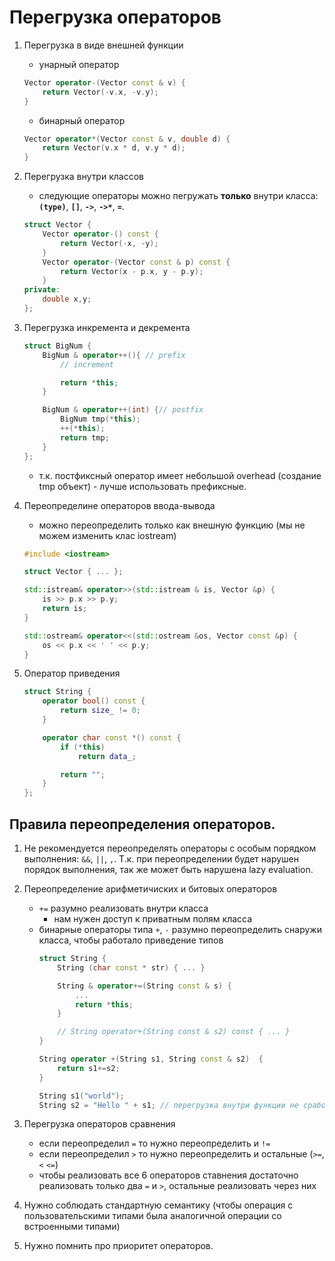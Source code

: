 # Перегрузка операторов
1. Перегрузка в виде внешней функции

    * унарный оператор
    ```cpp
    Vector operator-(Vector const & v) {
        return Vector(-v.x, -v.y);
    }
    ```

    * бинарный оператор
    ```cpp
    Vector operator*(Vector const & v, double d) {
        return Vector(v.x * d, v.y * d);
    }
    ```

1. Перегрузка внутри классов

    * следующие операторы можно пегружать **только** внутри класса: **`(type)`**, **`[]`**, **`->`**, **`->*`**, **`=`**.

    ```cpp
    struct Vector {
        Vector operator-() const {
            return Vector(-x, -y);
        }
        Vector operator-(Vector const & p) const {
            return Vector(x - p.x, y - p.y);
        }
    private:
        double x,y;
    };
    ```

1. Перегрузка инкремента и декремента
    ```cpp
    struct BigNum {
        BigNum & operator++(){ // prefix
            // increment

            return *this;
        }

        BigNum & operator++(int) {// postfix
            BigNum tmp(*this);
            ++(*this);
            return tmp;
        }
    };
    ```

    * т.к. постфиксный оператор имеет небольшой overhead (создание tmp объект) - лучше использовать префиксные.

1. Переопределине операторов ввода-вывода

    * можно переопределить только как внешную функцию (мы не можем изменить клас iostream)
    ```cpp
    #include <iostream>

    struct Vector { ... };

    std::istream& operator>>(std::istream & is, Vector &p) {
        is >> p.x >> p.y;
        return is;
    }

    std::ostream& operator<<(std::ostream &os, Vector const &p) {
        os << p.x << ' ' << p.y;
    }
    ```
1. Оператор приведения
    ```cpp
    struct String {
        operator bool() const {
            return size_ != 0;
        }

        operator char const *() const {
            if (*this)
                return data_;

            return "";
        }
    };
    ```

## Правила переопределения операторов.
1. Не рекомендуется переопределять операторы с особым порядком выполнения: `&&`, `||`, `,`. Т.к. при переопределении будет нарушен порядок выполнения, так же может быть нарушена lazy evaluation.
1. Переопределение арифметичиских и битовых операторов
    * `+=` разумно реализовать внутри класса
        * нам нужен доступ к приватным полям класса
    * бинарные операторы типа `+`, `-` разумно переопределить снаружи класса, чтобы работало приведение типов
        ```cpp
        struct String {
            String (char const * str) { ... }

            String & operator+=(String const & s) {
                ...
                return *this;
            }

            // String operator+(String const & s2) const { ... }
        }

        String operator +(String s1, String const & s2)  {
            return s1+=s2;
        }

        String s1("world");
        String s2 = "Hello " + s1; // перегрузка внутри функции не сработает в данном кейсе, перегрузка снаружи сработает
        ```

1. Перегрузка операторов сравнения
    * если переопределил `=` то нужно переопределить и `!=`
    * если переопределил `>` то нужно переопределить и остальные (`>=`, `<` `<=`)
    * чтобы реализовать все 6 операторов ставнения достаточно реализовать только два `=` и `>`, остальные реализовать через них

1. Нужно соблюдать стандартную семантику (чтобы операция с пользовательскими типами была аналогичной операции со встроенными типами)

1. Нужно помнить про приоритет операторов.
